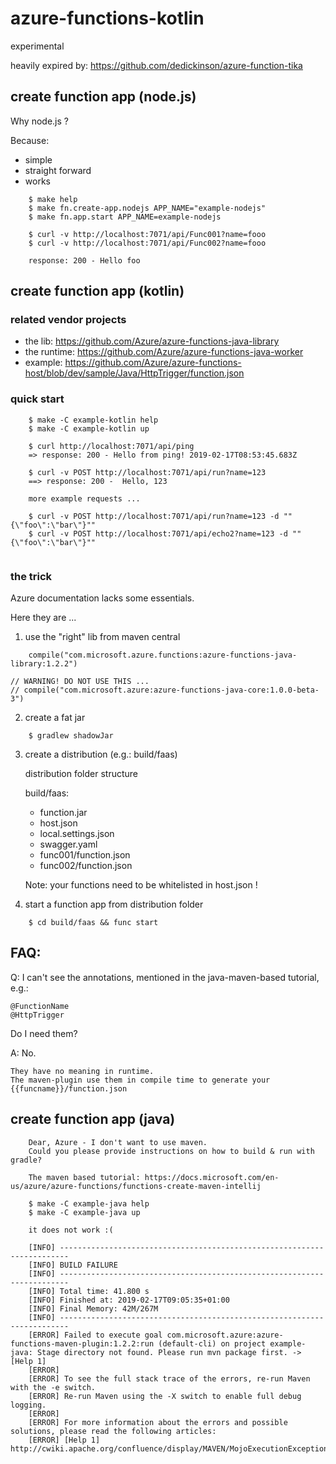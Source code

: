 # azure-functions-kotlin
experimental

heavily expired by: https://github.com/dedickinson/azure-function-tika

## create function app (node.js)

Why node.js ? 

Because: 
- simple 
- straight forward
- works


```
    $ make help
    $ make fn.create-app.nodejs APP_NAME="example-nodejs"
    $ make fn.app.start APP_NAME=example-nodejs
    
    $ curl -v http://localhost:7071/api/Func001?name=fooo
    $ curl -v http://localhost:7071/api/Func002?name=fooo
    
    response: 200 - Hello foo
```

## create function app (kotlin)

### related vendor projects

- the lib: https://github.com/Azure/azure-functions-java-library
- the runtime: https://github.com/Azure/azure-functions-java-worker
- example: https://github.com/Azure/azure-functions-host/blob/dev/sample/Java/HttpTrigger/function.json

### quick start

```
    $ make -C example-kotlin help    
    $ make -C example-kotlin up
    
    $ curl http://localhost:7071/api/ping
    => response: 200 - Hello from ping! 2019-02-17T08:53:45.683Z
    
    $ curl -v POST http://localhost:7071/api/run?name=123
    ==> response: 200 -  Hello, 123
    
    more example requests ...
    
    $ curl -v POST http://localhost:7071/api/run?name=123 -d ""{\"foo\":\"bar\"}""
    $ curl -v POST http://localhost:7071/api/echo2?name=123 -d ""{\"foo\":\"bar\"}""
    
```

### the trick

Azure documentation lacks some essentials. 

Here they are ...

1. use the "right" lib from maven central

```
    compile("com.microsoft.azure.functions:azure-functions-java-library:1.2.2")
```

```
// WARNING! DO NOT USE THIS ...
// compile("com.microsoft.azure:azure-functions-java-core:1.0.0-beta-3")

 ```

2. create a fat jar
 
```
    $ gradlew shadowJar
``` 

3. create a distribution (e.g.: build/faas)

    distribution folder structure
    
    build/faas:
    - function.jar
    - host.json
    - local.settings.json
    - swagger.yaml
    - func001/function.json
    - func002/function.json
    
    Note: your functions need to be whitelisted in host.json !

4. start a function app from distribution folder

```
    $ cd build/faas && func start
```

## FAQ:

Q: I can't see the annotations, mentioned in the java-maven-based tutorial, e.g.:
    
    @FunctionName
    @HttpTrigger

   Do I need them?
   
A: No. 

    They have no meaning in runtime. 
    The maven-plugin use them in compile time to generate your {{funcname}}/function.json



## create function app (java)

```
    Dear, Azure - I don't want to use maven.
    Could you please provide instructions on how to build & run with gradle?
    
    The maven based tutorial: https://docs.microsoft.com/en-us/azure/azure-functions/functions-create-maven-intellij
    
    $ make -C example-java help
    $ make -C example-java up
    
    it does not work :(
    
    [INFO] ------------------------------------------------------------------------
    [INFO] BUILD FAILURE
    [INFO] ------------------------------------------------------------------------
    [INFO] Total time: 41.800 s
    [INFO] Finished at: 2019-02-17T09:05:35+01:00
    [INFO] Final Memory: 42M/267M
    [INFO] ------------------------------------------------------------------------
    [ERROR] Failed to execute goal com.microsoft.azure:azure-functions-maven-plugin:1.2.2:run (default-cli) on project example-java: Stage directory not found. Please run mvn package first. -> [Help 1]
    [ERROR]
    [ERROR] To see the full stack trace of the errors, re-run Maven with the -e switch.
    [ERROR] Re-run Maven using the -X switch to enable full debug logging.
    [ERROR]
    [ERROR] For more information about the errors and possible solutions, please read the following articles:
    [ERROR] [Help 1] http://cwiki.apache.org/confluence/display/MAVEN/MojoExecutionException
    

```
